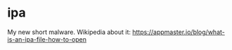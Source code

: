 # ipa
My new short malware. Wikipedia about it: https://appmaster.io/blog/what-is-an-ipa-file-how-to-open
